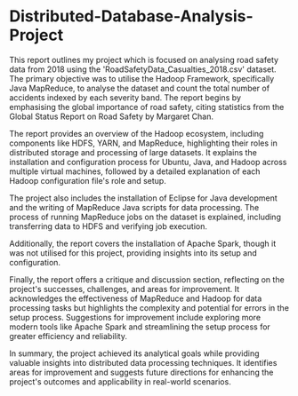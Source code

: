 # Distributed-Database-Analysis-Project

This report outlines my project which is focused on analysing road safety data from 2018 using the 'RoadSafetyData_Casualties_2018.csv' dataset. The primary objective was to utilise the Hadoop Framework, specifically Java MapReduce, to analyse the dataset and count the total number of accidents indexed by each severity band. The report begins by emphasising the global importance of road safety, citing statistics from the Global Status Report on Road Safety by Margaret Chan.

The report provides an overview of the Hadoop ecosystem, including components like HDFS, YARN, and MapReduce, highlighting their roles in distributed storage and processing of large datasets. It explains the installation and configuration process for Ubuntu, Java, and Hadoop across multiple virtual machines, followed by a detailed explanation of each Hadoop configuration file's role and setup.

The project also includes the installation of Eclipse for Java development and the writing of MapReduce Java scripts for data processing. The process of running MapReduce jobs on the dataset is explained, including transferring data to HDFS and verifying job execution.

Additionally, the report covers the installation of Apache Spark, though it was not utilised for this project, providing insights into its setup and configuration.

Finally, the report offers a critique and discussion section, reflecting on the project's successes, challenges, and areas for improvement. It acknowledges the effectiveness of MapReduce and Hadoop for data processing tasks but highlights the complexity and potential for errors in the setup process. Suggestions for improvement include exploring more modern tools like Apache Spark and streamlining the setup process for greater efficiency and reliability.

In summary, the project achieved its analytical goals while providing valuable insights into distributed data processing techniques. It identifies areas for improvement and suggests future directions for enhancing the project's outcomes and applicability in real-world scenarios.
